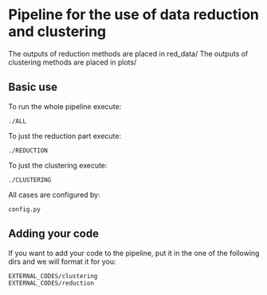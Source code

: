 # Pipeline for the use of data reduction and clustering
The outputs of reduction methods are placed in red_data/
The outputs of clustering methods are placed in plots/

## Basic use
To run the whole pipeline execute:

	./ALL

To just the reduction part execute:

	./REDUCTION

To just the clustering execute:

	./CLUSTERING

All cases are configured by:

	config.py


## Adding your code
If you want to add your code to the pipeline, put it in the one of the following dirs and we will format it for you:

	EXTERNAL_CODES/clustering
	EXTERNAL_CODES/reduction
